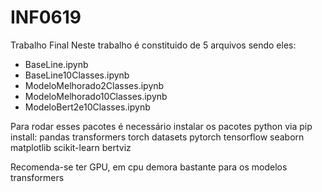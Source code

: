 # INF0619
Trabalho Final
Neste trabalho é constituido de 5 arquivos sendo eles:
- BaseLine.ipynb
- BaseLine10Classes.ipynb
- ModeloMelhorado2Classes.ipynb
- ModeloMelhorado10Classes.ipynb
- ModeloBert2e10Classes.ipynb

Para rodar esses pacotes é necessário instalar os pacotes python
via pip install:
pandas
transformers
torch
datasets
pytorch
tensorflow
seaborn
matplotlib
scikit-learn
bertviz

Recomenda-se ter GPU, em cpu demora bastante para os modelos transformers


